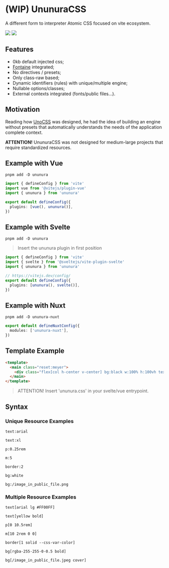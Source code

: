 # (WIP) UnunuraCSS

A different form to interpreter Atomic CSS focused on vite ecosystem.

<div>
  <img src="https://img.shields.io/github/lerna-json/v/Novout/ununuracss?color=ccc&label=version&logoColor=ccc&style=for-the-badge">
  <img src="https://img.shields.io/github/actions/workflow/status/Novout/ununuracss/test.yml?color=%23cccccc&logoColor=%23cccccc&style=for-the-badge">
</div>

## Features

- 0kb default injected css;
- [Fontaine](https://github.com/danielroe/fontaine) integrated;
- No directives / presets;
- Only class-raw based;
- Dynamic identifiers (rules) with unique/multiple engine;
- Nullable options/classes;
- External contexts integrated (fonts/public files...).

## Motivation

Reading how [UnoCSS](https://github.com/unocss/unocss) was designed, he had the idea of ​​building an engine without presets that automatically understands the needs of the application complete context. 

**ATTENTION!** UnunuraCSS was not designed for medium-large projects that require standardized resources.

## Example with Vue

`pnpm add -D ununura`

```ts
import { defineConfig } from 'vite'
import vue from '@vitejs/plugin-vue'
import { ununura } from 'ununura'

export default defineConfig({
  plugins: [vue(), ununura()],
})
```

## Example with Svelte

`pnpm add -D ununura`

> Insert the ununura plugin in first position

```ts
import { defineConfig } from 'vite'
import { svelte } from '@sveltejs/vite-plugin-svelte'
import { ununura } from 'ununura'

// https://vitejs.dev/config/
export default defineConfig({
  plugins: [ununura(), svelte()],
})

```

## Example with Nuxt

`pnpm add -D ununura-nuxt`

```ts
export default defineNuxtConfig({
  modules: ['ununura-nuxt'],
})
```

## Template Example

```html
<template>
  <main class="reset:meyer">
    <div class="flex[col h-center v-center] bg:black w:100% h:100vh text[arial white 2rem 700]">Hello UnunuraCSS!</div>
  </main>
</template>
```

> ATTENTION! Insert 'ununura.css' in your svelte/vue entrypoint.

## Syntax

### Unique Resource Examples

`text:arial`

`text:xl`

`p:0.25rem`

`m:5`

`border:2`

`bg:white`

`bg:/image_in_public_file.png`

### Multiple Resource Examples

`text[arial lg #FF00FF]`

`text[yellow bold]`

`p[0 10.5rem]`

`m[10 2rem 0 0]`

`border[1 solid --css-var-color]`

`bg[rgba-255-255-0-0.5 bold]`

`bg[/image_in_public_file.jpeg cover]`
